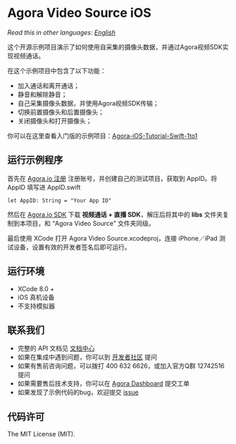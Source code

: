 # Agora Video Source iOS

*Read this in other languages: [English](README.md)*

这个开源示例项目演示了如何使用自采集的摄像头数据，并通过Agora视频SDK实现视频通话。

在这个示例项目中包含了以下功能：

- 加入通话和离开通话；
- 静音和解除静音；
- 自己采集摄像头数据，并使用Agora视频SDK传输；
- 切换前置摄像头和后置摄像头；
- 关闭摄像头和打开摄像头；

你可以在这里查看入门版的示例项目：[Agora-iOS-Tutorial-Swift-1to1](https://github.com/AgoraIO/Basic-Video-Call/tree/master/One-to-One-Video/Agora-iOS-Tutorial-Swift-1to1)

## 运行示例程序
首先在 [Agora.io 注册](https://dashboard.agora.io/cn/signup/) 注册账号，并创建自己的测试项目，获取到 AppID。将 AppID 填写进 AppID.swift

```
let AppID: String = "Your App ID"
```

然后在 [Agora.io SDK](https://www.agora.io/cn/blog/download/) 下载 **视频通话 + 直播 SDK**，解压后将其中的 **libs** 文件夹复制到本项目，和 “Agora Video Source” 文件夹同级。

最后使用 XCode 打开 Agora Video Source.xcodeproj，连接 iPhone／iPad 测试设备，设置有效的开发者签名后即可运行。

## 运行环境
* XCode 8.0 +
* iOS 真机设备
* 不支持模拟器

## 联系我们

- 完整的 API 文档见 [文档中心](https://docs.agora.io/cn/)
- 如果在集成中遇到问题，你可以到 [开发者社区](https://dev.agora.io/cn/) 提问
- 如果有售前咨询问题，可以拨打 400 632 6626，或加入官方Q群 12742516 提问
- 如果需要售后技术支持，你可以在 [Agora Dashboard](https://dashboard.agora.io) 提交工单
- 如果发现了示例代码的bug，欢迎提交 [issue](https://github.com/AgoraIO/Advanced-Video/issues)

## 代码许可

The MIT License (MIT).
